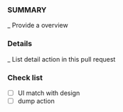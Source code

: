 ### SUMMARY
_ Provide a overview


### Details
_ List detail action in this pull request

### Check list
- [ ] UI match with design
- [ ] dump action

